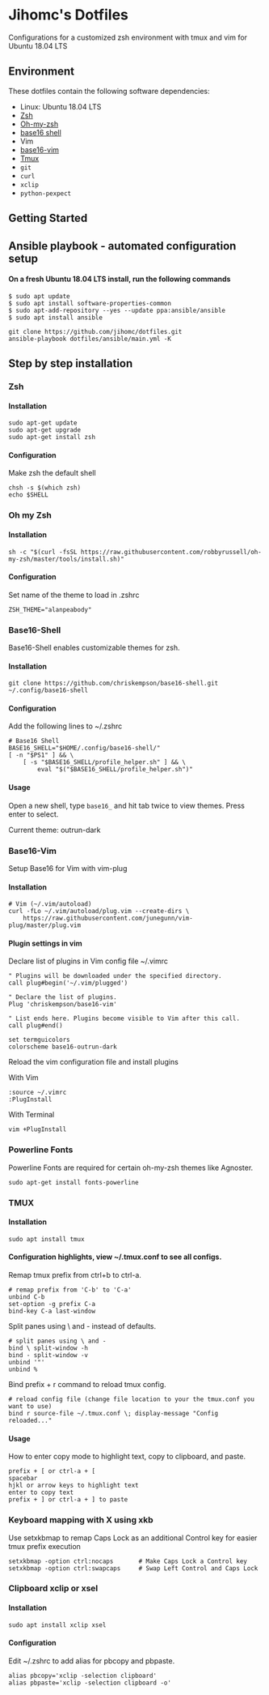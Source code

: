 # Jihomc's Dotfiles




Configurations for a customized zsh environment with tmux and vim for Ubuntu 18.04 LTS 

 


## Environment 

These dotfiles contain the following software dependencies:

* Linux: Ubuntu 18.04 LTS 
* [Zsh](https://zsh.org) 
* [Oh-my-zsh](https://github.com/ohmyzsh/ohmyzsh)
* [base16 shell](https://github.com/chriskempson/base16-shell)
* Vim
* [base16-vim](https://github.com/chriskempson/base16-vim)
* [Tmux](https://github.com/tmux/tmux)
* `git`
* `curl`
* `xclip`
* `python-pexpect`





## Getting Started 




## Ansible playbook - automated configuration setup 


#### On a fresh Ubuntu 18.04 LTS install, run the following commands


```shell
$ sudo apt update
$ sudo apt install software-properties-common
$ sudo apt-add-repository --yes --update ppa:ansible/ansible
$ sudo apt install ansible

git clone https://github.com/jihomc/dotfiles.git
ansible-playbook dotfiles/ansible/main.yml -K
```




## Step by step installation





### Zsh

#### Installation

```shell
sudo apt-get update
sudo apt-get upgrade
sudo apt-get install zsh
```

#### Configuration

Make zsh the default shell

```shell
chsh -s $(which zsh)
echo $SHELL
```


### Oh my Zsh 

#### Installation

```shell
sh -c "$(curl -fsSL https://raw.githubusercontent.com/robbyrussell/oh-my-zsh/master/tools/install.sh)"
```

#### Configuration

Set name of the theme to load in .zshrc

```shell
ZSH_THEME="alanpeabody"
```



### Base16-Shell 


Base16-Shell enables customizable themes for zsh.


#### Installation

```shell
git clone https://github.com/chriskempson/base16-shell.git ~/.config/base16-shell
```

#### Configuration

Add the following lines to ~/.zshrc

```shell
# Base16 Shell
BASE16_SHELL="$HOME/.config/base16-shell/"
[ -n "$PS1" ] && \
    [ -s "$BASE16_SHELL/profile_helper.sh" ] && \
        eval "$("$BASE16_SHELL/profile_helper.sh")"
```

#### Usage

Open a new shell, type `base16_` and hit tab twice to view themes. Press enter to select.

Current theme: outrun-dark




### Base16-Vim

Setup Base16 for Vim with vim-plug



#### Installation

```shell
# Vim (~/.vim/autoload)
curl -fLo ~/.vim/autoload/plug.vim --create-dirs \
    https://raw.githubusercontent.com/junegunn/vim-plug/master/plug.vim
```


#### Plugin settings in vim 

Declare list of plugins in Vim config file ~/.vimrc

```shell
" Plugins will be downloaded under the specified directory.
call plug#begin('~/.vim/plugged')

" Declare the list of plugins.
Plug 'chriskempson/base16-vim'

" List ends here. Plugins become visible to Vim after this call.
call plug#end()

set termguicolors
colorscheme base16-outrun-dark
```

Reload the vim configuration file and install plugins

With Vim

```shell
:source ~/.vimrc
:PlugInstall
```

With Terminal

```shell
vim +PlugInstall
```





### Powerline Fonts 

Powerline Fonts are required for certain oh-my-zsh themes like Agnoster.

```shell
sudo apt-get install fonts-powerline
```




### TMUX 



#### Installation

```shell
sudo apt install tmux
```


#### Configuration highlights, view ~/.tmux.conf to see all configs.

Remap tmux prefix from ctrl+b to ctrl-a.

```shell
# remap prefix from 'C-b' to 'C-a'
unbind C-b
set-option -g prefix C-a
bind-key C-a last-window
```

Split panes using \ and - instead of defaults.

```shell
# split panes using \ and -
bind \ split-window -h
bind - split-window -v
unbind '"'
unbind %
```

Bind prefix + r command to reload tmux config.

```shell
# reload config file (change file location to your the tmux.conf you want to use)
bind r source-file ~/.tmux.conf \; display-message "Config reloaded..."
```

#### Usage

How to enter copy mode to highlight text, copy to clipboard, and paste.

```shell
prefix + [ or ctrl-a + [
spacebar
hjkl or arrow keys to highlight text
enter to copy text
prefix + ] or ctrl-a + ] to paste
```





### Keyboard mapping with X using xkb 

Use setxkbmap to remap Caps Lock as an additional Control key for easier tmux prefix execution

```shell
setxkbmap -option ctrl:nocaps		# Make Caps Lock a Control key
setxkbmap -option ctrl:swapcaps		# Swap Left Control and Caps Lock
```




### Clipboard xclip or xsel



#### Installation

```shell
sudo apt install xclip xsel
```

#### Configuration

Edit ~/.zshrc to add alias for pbcopy and pbpaste.

```shell
alias pbcopy='xclip -selection clipboard'
alias pbpaste='xclip -selection clipboard -o'
```

